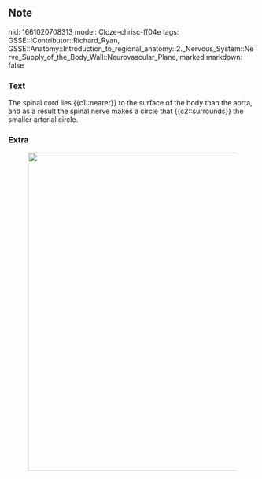 ## Note
nid: 1661020708313
model: Cloze-chrisc-ff04e
tags: GSSE::!Contributor::Richard_Ryan, GSSE::Anatomy::Introduction_to_regional_anatomy::2._Nervous_System::Nerve_Supply_of_the_Body_Wall::Neurovascular_Plane, marked
markdown: false

### Text
<div class="toggle">
  The spinal cord lies {{c1::nearer}} to the surface of the body
  than the aorta, and as a result the spinal nerve makes a circle
  that {{c2::surrounds}} the smaller arterial circle.
</div>

### Extra
<figure id="4bbb3d85-9e78-4940-ac25-e17e689e2cba" class="image">
  <a href= 
  "Neurovascular%20Plane%20d5b05321e2a14065a36a4cebe925b6c0/Untitled.png">
  <img style="width:647px" src= 
  "09eb9c23c106d3d4b0331be714c4aded4d1532c0.png"></a>
</figure>
